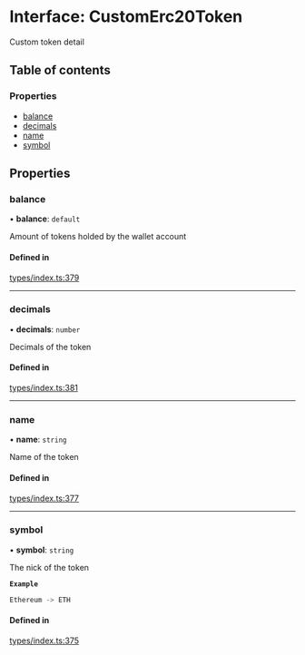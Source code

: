 # Interface: CustomErc20Token

Custom token detail

## Table of contents

### Properties

- [balance](CustomErc20Token.md#balance)
- [decimals](CustomErc20Token.md#decimals)
- [name](CustomErc20Token.md#name)
- [symbol](CustomErc20Token.md#symbol)

## Properties

### balance

• **balance**: `default`

Amount of tokens holded by the wallet account

#### Defined in

[types/index.ts:379](https://github.com/nevermined-io/components-catalog/blob/eab914b/lib/src/types/index.ts#L379)

___

### decimals

• **decimals**: `number`

Decimals of the token

#### Defined in

[types/index.ts:381](https://github.com/nevermined-io/components-catalog/blob/eab914b/lib/src/types/index.ts#L381)

___

### name

• **name**: `string`

Name of the token

#### Defined in

[types/index.ts:377](https://github.com/nevermined-io/components-catalog/blob/eab914b/lib/src/types/index.ts#L377)

___

### symbol

• **symbol**: `string`

The nick of the token

**`Example`**

```ts
Ethereum -> ETH
```

#### Defined in

[types/index.ts:375](https://github.com/nevermined-io/components-catalog/blob/eab914b/lib/src/types/index.ts#L375)
